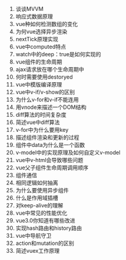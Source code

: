 1. 谈谈MVVM
1. 响应式数据原理
1. vue种如何检测数组的变化
1. 为何vue选择异步渲染
1. nextTick原理实现
1. vue中computed特点
1. watch中的deep：true是如何实现的
1. vue组件的生命周期
1. ajax请求放在哪个生命周期中
1. 何时需要使用destoryed
1. vue中模版编译原理
1. vue中v-if/v-show的区别
1. 为什么v-for和v-if不能连用
1. 用vnode来描述一个DOM结构
1. diff算法的时间复杂度
1. 简述vue中diff算法
1. v-for中为什么要用key
1. 描述组件渲染和更新的过程
1. 组件中data为什么是一个函数
1. v-model中的实现原理及如何自定义v-model
1. vue中v-html会导致哪些问题
1. vue父子组件生命周期调用顺序
1. 组件通信
1. 相同逻辑如何抽离
1. 为什么要使用异步组件
1. 什么是作用域插槽
1. 对keep-alive的理解
1. vue中常见的性能优化
1. vue3.0你知道有哪些改进
1. 实现hash路由和history路由
1. vue中导航守卫
1. action和mutation的区别
1. 简述vuex工作原理
